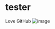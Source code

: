 # tester
Love GitHub ![image](https://user-images.githubusercontent.com/118213802/201741102-03524b08-04dc-4b01-bd7e-8fe9890bb832.png)
